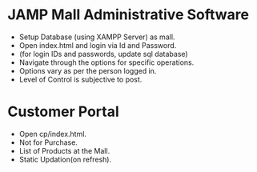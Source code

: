 # JAMP Mall Administrative Software
- Setup Database (using XAMPP Server) as mall.
- Open index.html and login via Id and Password.
- (for login IDs and passwords, update sql database)
- Navigate through the options for specific operations.
- Options vary as per the person logged in.
- Level of Control is subjective to post.


# Customer Portal 
- Open cp/index.html.
- Not for Purchase.
- List of Products at the Mall.
- Static Updation(on refresh).

